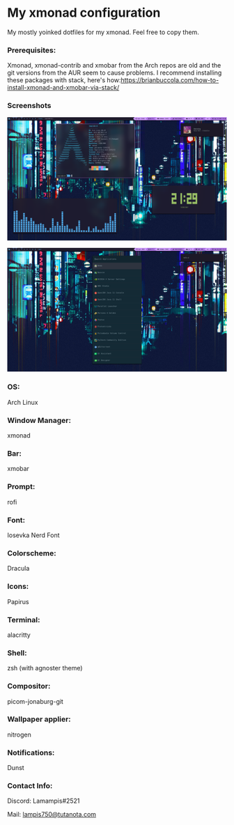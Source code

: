 # My xmonad configuration
 My mostly yoinked dotfiles for my xmonad. Feel free to copy them.

### Prerequisites: 

 Xmonad, xmonad-contrib and xmobar from the Arch repos are old and the git versions from the AUR seem to cause problems.
I recommend installing these packages with stack, here's how:https://brianbuccola.com/how-to-install-xmonad-and-xmobar-via-stack/

### Screenshots

![Desktop Screen](desktopscreenshot.png)

![Rofi](rofishowcase.png)

### OS: 
Arch Linux

### Window Manager: 
xmonad 

### Bar: 
xmobar

### Prompt: 
rofi

### Font: 
Iosevka Nerd Font

### Colorscheme: 
Dracula

### Icons: 
Papirus

### Terminal: 
alacritty

### Shell: 
zsh (with agnoster theme)

### Compositor: 
picom-jonaburg-git

### Wallpaper applier: 
nitrogen

### Notifications: 
Dunst

### Contact Info:

Discord: Lamampis#2521

Mail: lampis750@tutanota.com
